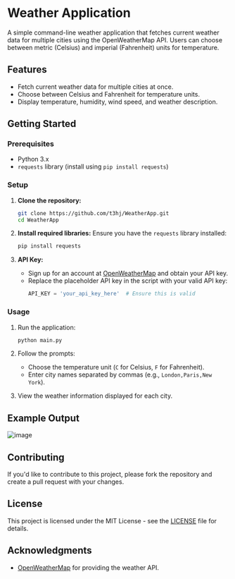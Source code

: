 # Weather Application

A simple command-line weather application that fetches current weather data for multiple cities using the OpenWeatherMap API. Users can choose between metric (Celsius) and imperial (Fahrenheit) units for temperature.

## Features

- Fetch current weather data for multiple cities at once.
- Choose between Celsius and Fahrenheit for temperature units.
- Display temperature, humidity, wind speed, and weather description.

## Getting Started

### Prerequisites

- Python 3.x
- `requests` library (install using `pip install requests`)

### Setup

1. **Clone the repository:**
   ```bash
   git clone https://github.com/t3hj/WeatherApp.git
   cd WeatherApp
   ```

2. **Install required libraries:**
   Ensure you have the `requests` library installed:
   ```bash
   pip install requests
   ```

3. **API Key:**
   - Sign up for an account at [OpenWeatherMap](https://openweathermap.org/) and obtain your API key.
   - Replace the placeholder API key in the script with your valid API key:
     ```python
     API_KEY = 'your_api_key_here'  # Ensure this is valid
     ```

### Usage

1. Run the application:
   ```bash
   python main.py
   ```

2. Follow the prompts:
   - Choose the temperature unit (`C` for Celsius, `F` for Fahrenheit).
   - Enter city names separated by commas (e.g., `London,Paris,New York`).

3. View the weather information displayed for each city.

## Example Output

![image](https://github.com/user-attachments/assets/2f46b7dd-6f9e-4c9b-b382-ca8396392cd2)



## Contributing

If you'd like to contribute to this project, please fork the repository and create a pull request with your changes.

## License

This project is licensed under the MIT License - see the [LICENSE](LICENSE) file for details.

## Acknowledgments

- [OpenWeatherMap](https://openweathermap.org/) for providing the weather API.
